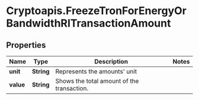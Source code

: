 # Cryptoapis.FreezeTronForEnergyOrBandwidthRITransactionAmount

## Properties

Name | Type | Description | Notes
------------ | ------------- | ------------- | -------------
**unit** | **String** | Represents the amounts&#39; unit | 
**value** | **String** | Shows the total amount of the transaction. | 



